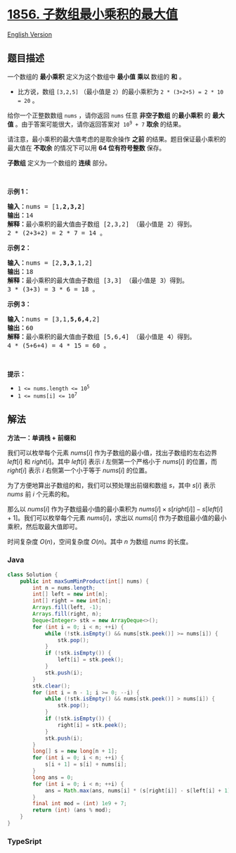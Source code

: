 # [1856. 子数组最小乘积的最大值](https://leetcode.cn/problems/maximum-subarray-min-product)

[English Version](/solution/1800-1899/1856.Maximum%20Subarray%20Min-Product/README_EN.md)

## 题目描述

<p>一个数组的 <strong>最小乘积</strong> 定义为这个数组中 <strong>最小值</strong> <strong>乘以 </strong>数组的 <strong>和</strong> 。</p>

<ul>
	<li>比方说，数组 <code>[3,2,5]</code> （最小值是 <code>2</code>）的最小乘积为 <code>2 * (3+2+5) = 2 * 10 = 20</code> 。</li>
</ul>

<p>给你一个正整数数组 <code>nums</code> ，请你返回 <code>nums</code> 任意 <strong>非空子数组</strong> 的<strong>最小乘积</strong> 的 <strong>最大值</strong> 。由于答案可能很大，请你返回答案对  <code>10<sup>9</sup> + 7</code> <strong>取余 </strong>的结果。</p>

<p>请注意，最小乘积的最大值考虑的是取余操作 <strong>之前</strong> 的结果。题目保证最小乘积的最大值在 <strong>不取余</strong> 的情况下可以用 <strong>64 位有符号整数</strong> 保存。</p>

<p><strong>子数组</strong> 定义为一个数组的 <strong>连续</strong> 部分。</p>

<p> </p>

<p><strong>示例 1：</strong></p>

<pre>
<b>输入：</b>nums = [1,<strong>2,3,2</strong>]
<b>输出：</b>14
<b>解释：</b>最小乘积的最大值由子数组 [2,3,2] （最小值是 2）得到。
2 * (2+3+2) = 2 * 7 = 14 。
</pre>

<p><strong>示例 2：</strong></p>

<pre>
<b>输入：</b>nums = [2,<strong>3,3</strong>,1,2]
<b>输出：</b>18
<b>解释：</b>最小乘积的最大值由子数组 [3,3] （最小值是 3）得到。
3 * (3+3) = 3 * 6 = 18 。
</pre>

<p><strong>示例 3：</strong></p>

<pre>
<b>输入：</b>nums = [3,1,<strong>5,6,4</strong>,2]
<b>输出：</b>60
<b>解释：</b>最小乘积的最大值由子数组 [5,6,4] （最小值是 4）得到。
4 * (5+6+4) = 4 * 15 = 60 。
</pre>

<p> </p>

<p><strong>提示：</strong></p>

<ul>
	<li><code>1 <= nums.length <= 10<sup>5</sup></code></li>
	<li><code>1 <= nums[i] <= 10<sup>7</sup></code></li>
</ul>

## 解法

**方法一：单调栈 + 前缀和**

我们可以枚举每个元素 $nums[i]$ 作为子数组的最小值，找出子数组的左右边界 $left[i]$ 和 $right[i]$。其中 $left[i]$ 表示 $i$ 左侧第一个严格小于 $nums[i]$ 的位置，而 $right[i]$ 表示 $i$ 右侧第一个小于等于 $nums[i]$ 的位置。

为了方便地算出子数组的和，我们可以预处理出前缀和数组 $s$，其中 $s[i]$ 表示 $nums$ 前 $i$ 个元素的和。

那么以 $nums[i]$ 作为子数组最小值的最小乘积为 $nums[i] \times s[right[i]] - s[left[i] + 1]$。我们可以枚举每个元素 $nums[i]$，求出以 $nums[i]$ 作为子数组最小值的最小乘积，然后取最大值即可。

时间复杂度 $O(n)$，空间复杂度 $O(n)$。其中 $n$ 为数组 $nums$ 的长度。

### **Java**

```java
class Solution {
    public int maxSumMinProduct(int[] nums) {
        int n = nums.length;
        int[] left = new int[n];
        int[] right = new int[n];
        Arrays.fill(left, -1);
        Arrays.fill(right, n);
        Deque<Integer> stk = new ArrayDeque<>();
        for (int i = 0; i < n; ++i) {
            while (!stk.isEmpty() && nums[stk.peek()] >= nums[i]) {
                stk.pop();
            }
            if (!stk.isEmpty()) {
                left[i] = stk.peek();
            }
            stk.push(i);
        }
        stk.clear();
        for (int i = n - 1; i >= 0; --i) {
            while (!stk.isEmpty() && nums[stk.peek()] > nums[i]) {
                stk.pop();
            }
            if (!stk.isEmpty()) {
                right[i] = stk.peek();
            }
            stk.push(i);
        }
        long[] s = new long[n + 1];
        for (int i = 0; i < n; ++i) {
            s[i + 1] = s[i] + nums[i];
        }
        long ans = 0;
        for (int i = 0; i < n; ++i) {
            ans = Math.max(ans, nums[i] * (s[right[i]] - s[left[i] + 1]));
        }
        final int mod = (int) 1e9 + 7;
        return (int) (ans % mod);
    }
}
```

### **TypeSript**
